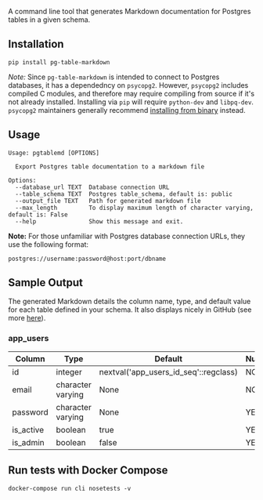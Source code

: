 A command line tool that generates Markdown documentation for Postgres tables in a given schema.

## Installation
```
pip install pg-table-markdown
```

_Note:_ Since `pg-table-markdown` is intended to connect to Postgres databases, it has a dependedncy on `psycopg2`. However, `psycopg2` includes compiled C modules, and therefore may require compiling from source if it's not already installed. Installing via `pip` will require `python-dev` and `libpq-dev`. `psycopg2` maintainers generally recommend [installing from binary](http://initd.org/psycopg/docs/install.html#install-from-package) instead.


## Usage
```
Usage: pgtablemd [OPTIONS]

  Export Postgres table documentation to a markdown file

Options:
  --database_url TEXT  Database connection URL
  --table_schema TEXT  Postgres table_schema, default is: public
  --output_file TEXT   Path for generated markdown file
  --max_length         To display maximum length of character varying, default is: False
  --help               Show this message and exit.
```

**Note:**
For those unfamiliar with Postgres database connection URLs, they use the following format:
```
postgres://username:password@host:port/dbname
```


## Sample Output

The generated Markdown details the column name, type, and default value for each table defined in your schema. It also displays nicely in GitHub (see more [here](./SAMPLE_TABLES.md)).

### app_users 

Column | Type | Default | Nullable 
--- | --- | --- | --- 
id | integer | nextval('app_users_id_seq'::regclass) | NO 
email | character varying | None | NO 
password | character varying | None | YES 
is_active | boolean | true | YES 
is_admin | boolean | false | YES 


## Run tests with Docker Compose
```
docker-compose run cli nosetests -v
```
